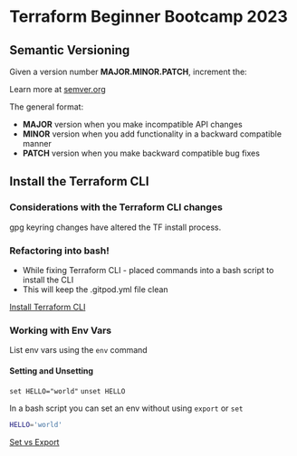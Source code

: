 # Terraform Beginner Bootcamp 2023

## Semantic Versioning

Given a version number **MAJOR.MINOR.PATCH**, increment the:

Learn more at [semver.org](https://semver.org/)

The general format:
- **MAJOR** version when you make incompatible API changes
- **MINOR** version when you add functionality in a backward compatible manner
- **PATCH** version when you make backward compatible bug fixes 

## Install the Terraform CLI

### Considerations with the Terraform CLI changes
gpg keyring changes have altered the TF install process. 

### Refactoring into bash! 
- While fixing Terraform CLI - placed commands into a bash script to install the CLI
- This will keep the .gitpod.yml file clean

[Install Terraform CLI](https://developer.hashicorp.com/terraform/tutorials/aws-get-started/install-cli)

### Working with Env Vars
List env vars using the `env` command

#### Setting and Unsetting
`set HELLO="world"`
`unset HELLO`

In a bash script you can set an env without using `export` or `set`
```sh
HELLO='world'
```

[Set vs Export](https://www.baeldung.com/linux/bash-set-and-export#:~:text=4.2.&text=This%20showcases%20that%20set%20doesn,within%20the%20current%20shell%20session.)

